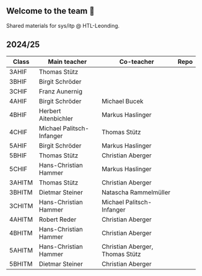 ## Welcome to the team 🙌

Shared materials for sys/itp @ HTL-Leonding.

## 2024/25
| Class | Main teacher | Co-teacher | Repo |
| --- | --- | --- | --- |
| 3AHIF | Thomas Stütz | | |
| 3BHIF | Birgit Schröder | | |
| 3CHIF | Franz Aunernig | | |
| 4AHIF | Birgit Schröder | Michael Bucek | |
| 4BHIF | Herbert Aitenbichler | Markus Haslinger | |
| 4CHIF | Michael Palitsch-Infanger | Thomas Stütz | |
| 5AHIF | Birgit Schröder | Markus Haslinger | |
| 5BHIF | Thomas Stütz | Christian Aberger | |
| 5CHIF | Hans-Christian Hammer | Markus Haslinger | |
| 3AHITM | Thomas Stütz | Christian Aberger | |
| 3BHITM | Dietmar Steiner | Natascha Rammelmüller | |
| 3CHITM | Hans-Christian Hammer | Michael Palitsch-Infanger | |
| 4AHITM | Robert Reder | Christian Aberger | |
| 4BHITM | Hans-Christian Hammer | Christian Aberger | |
| 5AHITM | Hans-Christian Hammer | Christian Aberger, Thomas Stütz | |
| 5BHITM | Dietmar Steiner | Christian Aberger | |
